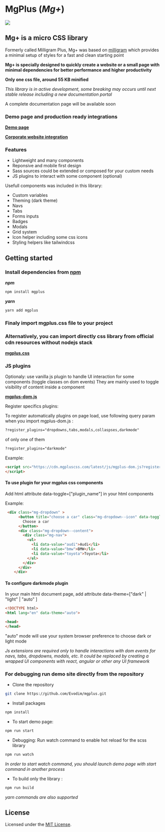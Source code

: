 # MgPlus (*Mg+*)

![](/demp/images/logo.svg)

## Mg+ is a micro CSS library

Formerly called Milligram Plus, Mg+ was based on [milligram](https://github.com/milligram/milligram) which provides a minimal setup of styles for a fast and clean starting point

**Mg+ is specially designed to quickly create a website or a small page with minimal dependencies for better performance and higher productivity**

****Only one css file, around 55 KB minified****

*This library is in active development, some breaking may occurs until next stable release including a new documentation portal*

A complete documentation page will be available soon

### Demo page and production ready integrations

**[Demo page](https://demo.mgpluscss.com)**

**[Corporate website integration](https://www.evodim.com)**

### Features

* Lightweight and many components
* Reponsive and mobile first design
* Sass sources could be extended or composed for your custom needs
* JS plugins to interact with some component (optional)

Usefull components was included in this library:

* Custom variables
* Theming (dark theme)
* Navs
* Tabs
* Forms inputs
* Badges
* Modals
* Grid system
* Icon helper including some css icons
* Styling helpers like tailwindcss

## Getting started

### Install dependencies from [npm](https://www.npmjs.com/package/mgplus)

***npm***

```sh
npm install mgplus
```

***yarn***

```sh
yarn add mgplus
```

### Finaly import mgplus.css file to your project

### Alternatively, you can import directly css library from official cdn resources without nodejs stack

**[mgplus.css](https://cdn.mgpluscss.com/latest/css/mgplus.css)**

### JS plugins

Optionaly: use vanilla js plugin to handle UI interaction for some components (toggle classes on dom events)
They are mainly used to toggle visibility of content inside a component

**[mgplus-dom.js](https://cdn.mgpluscss.com/latest/js/mgplus-dom.js)**

Register specifics plugins:

To register automatically plugins on page load, use following query param when you import mgplus-dom.js :

```html
?register_plugins="dropdowns,tabs,modals,collaspses,darkmode"
```

of only one of them

```html
?register_plugins="darkmode"
```

Example:

```html
<script src="https://cdn.mgpluscss.com/latest/js/mgplus-dom.js?register_plugins="dropdowns,tabs,modals,collaspses,darkmode" >
</script>
```

#### To use plugin for your mgplus css components

Add html attribute data-toggle=["plugin_name"] in your html components

Example:

```html
 <div class="mg-dropdown" >
      <button title="choose a car" class="mg-dropdown--icon" data-toggle="dropdown">
        Choose a car
      </button>
      <div class="mg-dropdown--content">
        <div class="mg-nav">
          <ul>
            <li data-value="audi">Audi</li>
            <li data-value="bmw">BMW</li>
            <li data-value="toyota">Toyota</li>
          </ul>
        </div>
      </div>
    </div>
```

#### To configure darkmode plugin

In your main html document page, add attribute data-theme=["dark" | "light" |  "auto" ]

```html
<!DOCTYPE html>
<html lang="en" data-theme="auto">

<head>
</head>
```

"auto" mode will use your system browser preference to choose dark or light mode

*Js extensions are required only to handle interactions with dom events for navs, tabs, dropdowns, modals, etc.
It could be replaced by creating a wrapped UI components with react, angular or other any UI framework*

### For debugging run demo site directly from the repository

* Clone the repository

```sh
git clone https://github.com/Evodim/mgplus.git
```

* Install packages

```sh
npm install
```

* To start demo page:

```sh
npm run start 
```

* Debugging:
Run watch command to enable hot reload for the scss library

```sh
npm run watch 
```

*In order to start watch command, you should launch demo page with start command in another process*

* To build only the library :

```sh
npm run build
```

*yarn commands are also supported*

## License

Licensed under the [MIT License](https://raw.githubusercontent.com/Evodim/mgplus/master/LICENSE).
